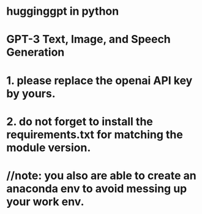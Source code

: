# hugginggpt in python

# GPT-3 Text, Image, and Speech Generation

# 1. please replace the openai API key by yours.

# 2. do not forget to install the requirements.txt for matching the module version.

# //note: you also are able to create an anaconda env to avoid messing up your work env.
